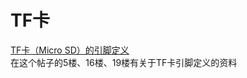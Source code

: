 # TF卡

[TF卡（Micro SD）的引脚定义](https://www.amobbs.com/thread-3749048-1-1.html)  
在这个帖子的5楼、16楼、19楼有关于TF卡引脚定义的资料  
